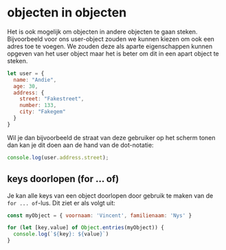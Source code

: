 # objecten in objecten

Het is ook mogelijk om objecten in andere objecten te gaan steken. Bijvoorbeeld voor ons user-object zouden we kunnen kiezen om ook een adres toe te voegen. We zouden deze als aparte eigenschappen kunnen opgeven van het user object maar het is beter om dit in een apart object te steken.

```js
let user = {
  name: "Andie",
  age: 30,
  address: {
    street: "Fakestreet",
    number: 133,
    city: "Fakegem"
  }
}
```

Wil je dan bijvoorbeeld de straat van deze gebruiker op het scherm tonen dan kan je dit doen aan de hand van de dot-notatie:

```js
console.log(user.address.street);
```

## keys doorlopen (for ... of)

Je kan alle keys van een object doorlopen door gebruik te maken van de `for ... of`-lus. Dit ziet er als volgt uit:

```js
const myObject = { voornaam: 'Vincent', familienaam: 'Nys' }

for (let [key,value] of Object.entries(myObject)) {
  console.log(`${key}: ${value}`)
}
```
